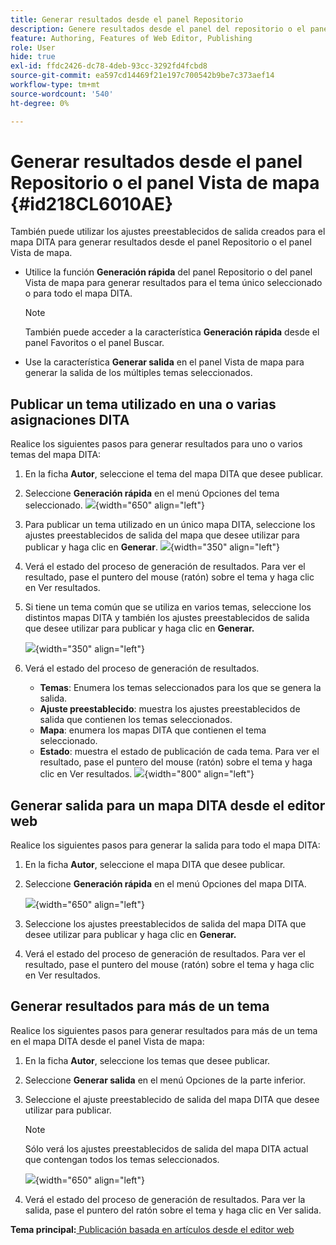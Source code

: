 ```yaml
---
title: Generar resultados desde el panel Repositorio
description: Genere resultados desde el panel del repositorio o el panel Vista de mapa en AEM Guides. Aprenda a publicar un tema utilizado en una o varias asignaciones DITA o a generar resultados para varios temas.
feature: Authoring, Features of Web Editor, Publishing
role: User
hide: true
exl-id: ffdc2426-dc78-4deb-93cc-3292fd4fcbd8
source-git-commit: ea597cd14469f21e197c700542b9be7c373aef14
workflow-type: tm+mt
source-wordcount: '540'
ht-degree: 0%

---
```


# Generar resultados desde el panel Repositorio o el panel Vista de mapa {#id218CL6010AE}

También puede utilizar los ajustes preestablecidos de salida creados para el mapa DITA para generar resultados desde el panel Repositorio o el panel Vista de mapa.

- Utilice la función **Generación rápida** del panel Repositorio o del panel Vista de mapa para generar resultados para el tema único seleccionado o para todo el mapa DITA.

  >[!NOTE]
  >
  > También puede acceder a la característica **Generación rápida** desde el panel Favoritos o el panel Buscar.

- Use la característica **Generar salida** en el panel Vista de mapa para generar la salida de los múltiples temas seleccionados.

## Publicar un tema utilizado en una o varias asignaciones DITA

Realice los siguientes pasos para generar resultados para uno o varios temas del mapa DITA:

1. En la ficha **Autor**, seleccione el tema del mapa DITA que desee publicar.

1. Seleccione **Generación rápida** en el menú Opciones del tema seleccionado.
   ![](images/select-topic-options-menu_cs.png){width="650" align="left"}

1. Para publicar un tema utilizado en un único mapa DITA, seleccione los ajustes preestablecidos de salida del mapa que desee utilizar para publicar y haga clic en **Generar**.
   ![](images/select-preset_cs.png){width="350" align="left"}

1. Verá el estado del proceso de generación de resultados. Para ver el resultado, pase el puntero del mouse (ratón) sobre el tema y haga clic en Ver resultados.

1. Si tiene un tema común que se utiliza en varios temas, seleccione los distintos mapas DITA y también los ajustes preestablecidos de salida que desee utilizar para publicar y haga clic en **Generar.**

   ![](images/select-preset-multiple-maps_cs.png){width="350" align="left"}

1. Verá el estado del proceso de generación de resultados.

   - **Temas**: Enumera los temas seleccionados para los que se genera la salida.
   - **Ajuste preestablecido**: muestra los ajustes preestablecidos de salida que contienen los temas seleccionados.
   - **Mapa**: enumera los mapas DITA que contienen el tema seleccionado.
   - **Estado**: muestra el estado de publicación de cada tema.
Para ver el resultado, pase el puntero del mouse (ratón) sobre el tema y haga clic en Ver resultados.
     ![](images/output-multiple-maps_cs.png){width="800" align="left"}


## Generar salida para un mapa DITA desde el editor web

Realice los siguientes pasos para generar la salida para todo el mapa DITA:

1. En la ficha **Autor**, seleccione el mapa DITA que desee publicar.

1. Seleccione **Generación rápida** en el menú Opciones del mapa DITA.

   ![](images/select-map-options-menu_cs.png){width="650" align="left"}

1. Seleccione los ajustes preestablecidos de salida del mapa DITA que desee utilizar para publicar y haga clic en **Generar.**

1. Verá el estado del proceso de generación de resultados. Para ver el resultado, pase el puntero del mouse (ratón) sobre el tema y haga clic en Ver resultados.


## Generar resultados para más de un tema

Realice los siguientes pasos para generar resultados para más de un tema en el mapa DITA desde el panel Vista de mapa:

1. En la ficha **Autor**, seleccione los temas que desee publicar.

1. Seleccione **Generar salida** en el menú Opciones de la parte inferior.

1. Seleccione el ajuste preestablecido de salida del mapa DITA que desee utilizar para publicar.

   >[!NOTE]
   >
   > Sólo verá los ajustes preestablecidos de salida del mapa DITA actual que contengan todos los temas seleccionados.

   ![](images/generate-output-multiple-topics_cs.png){width="650" align="left"}

1. Verá el estado del proceso de generación de resultados. Para ver la salida, pase el puntero del ratón sobre el tema y haga clic en Ver salida.


**Tema principal:**[ Publicación basada en artículos desde el editor web](web-editor-article-publishing.md)

